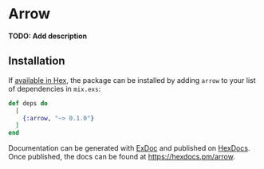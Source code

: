 # Arrow

**TODO: Add description**

## Installation

If [available in Hex](https://hex.pm/docs/publish), the package can be installed
by adding `arrow` to your list of dependencies in `mix.exs`:

```elixir
def deps do
  [
    {:arrow, "~> 0.1.0"}
  ]
end
```

Documentation can be generated with [ExDoc](https://github.com/elixir-lang/ex_doc)
and published on [HexDocs](https://hexdocs.pm). Once published, the docs can
be found at <https://hexdocs.pm/arrow>.

